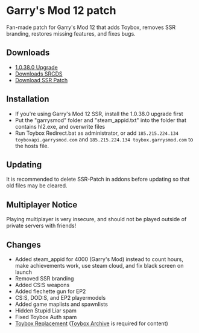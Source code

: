 # Garry's Mod 12 patch
Fan-made patch for Garry's Mod 12 that adds Toybox, removes SSR branding, restores missing features, and fixes bugs.

## Downloads 
- [1.0.38.0 Upgrade](https://drive.google.com/file/d/1KJrTIlP3exv-r2jU8i1iIhryoc8pjI0-/view)  
- [Downloads SRCDS](https://garchive.garrysmod12.com/gArchive/files/misc/srcds-old-files.rar)  
- [Download SSR Patch](https://github.com/LeadKiller/ssr-patch/archive/master.zip)

## Installation
- If you're using Garry's Mod 12 SSR, install the 1.0.38.0 upgrade first  
- Put the "garrysmod" folder and "steam_appid.txt" into the folder that contains hl2.exe, and overwrite files  
- Run Toybox Redirect.bat as administrator, or add `185.215.224.134 toyboxapi.garrysmod.com` and `185.215.224.134 toybox.garrysmod.com` to the hosts file.

## Updating
It is recommended to delete SSR-Patch in addons before updating so that old files may be cleared.  

## Multiplayer Notice
Playing multiplayer is very insecure, and should not be played outside of private servers with friends!  

## Changes
* Added steam_appid for 4000 (Garry's Mod) instead to count hours, make achievements work, use steam cloud, and fix black screen on launch
* Removed SSR branding
* Added CS:S weapons
* Added flechette gun for EP2
* CS:S, DOD:S, and EP2 playermodels
* Added game maplists and spawnlists
* Hidden Stupid Liar spam
* Fixed Toybox Auth spam
* [Toybox Replacement](https://youtu.be/dOOo3pmZCR0) ([Toybox Archive](https://garchive.garrysmod12.com/gArchive/files/toybox_content.7z) is required for content)
